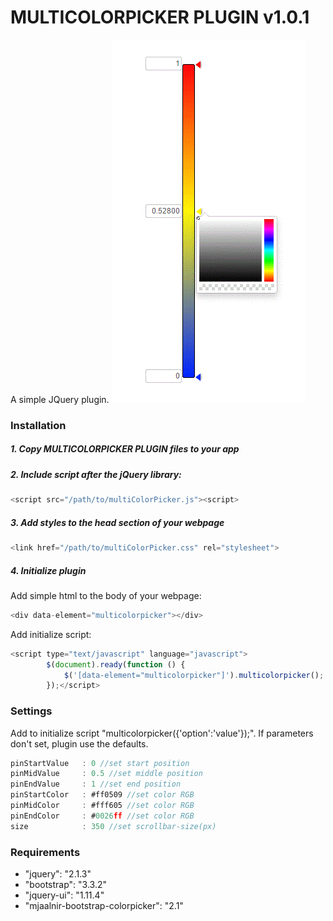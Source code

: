 # MULTICOLORPICKER PLUGIN v1.0.1

A simple JQuery plugin.
<img src="MultiColorPicker.gif">
### Installation

##### 1. Copy MULTICOLORPICKER PLUGIN files to your app


##### 2. Include script after the jQuery library:
```javascript
<script src="/path/to/multiColorPicker.js"><script>
```

##### 3. Add styles to the head section of your webpage
```javascript
<link href="/path/to/multiColorPicker.css" rel="stylesheet">
```

##### 4. Initialize plugin

Add simple html to the body of your webpage:
```javascript
<div data-element="multicolorpicker"></div>
```

Add initialize script:
```javascript
<script type="text/javascript" language="javascript">
        $(document).ready(function () {
            $('[data-element="multicolorpicker"]').multicolorpicker();
        });</script>
```

### Settings

Add to initialize script "multicolorpicker({'option':'value'});". If parameters don't set, plugin use the defaults.
```javascript
pinStartValue   : 0 //set start position
pinMidValue     : 0.5 //set middle position
pinEndValue     : 1 //set end position
pinStartColor   : #ff0509 //set color RGB
pinMidColor     : #fff605 //set color RGB
pinEndColor     : #0026ff //set color RGB
size            : 350 //set scrollbar-size(px)
```

### Requirements


 * "jquery": "2.1.3"
 * "bootstrap": "3.3.2"
 * "jquery-ui": "1.11.4"
 * "mjaalnir-bootstrap-colorpicker": "2.1"


